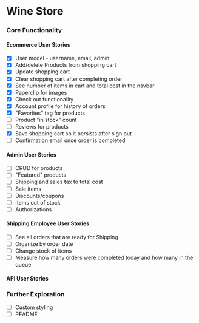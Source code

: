 # Wine Store

### Core Functionality

#### Ecommerce User Stories
- [x] User model - username, email, admin
- [x] Add/delete Products from shopping cart
- [x] Update shopping cart
- [x] Clear shopping cart after completing order
- [x] See number of items in cart and total cost in the navbar
- [x] Paperclip for images
- [x] Check out functionality
- [x] Account profile for history of orders
- [x] "Favorites" tag for products
- [ ] Product "in stock" count
- [ ] Reviews for products
- [x] Save shopping cart so it persists after sign out
- [ ] Confirmation email once order is completed

#### Admin User Stories
- [ ] CRUD for products
- [ ] "Featured" products
- [ ] Shipping and sales tax to total cost
- [ ] Sale items
- [ ] Discounts/coupons
- [ ] Items out of stock
- [ ] Authorizations

#### Shipping Employee User Stories
- [ ] See all orders that are ready for Shipping
- [ ] Organize by order date
- [ ] Change stock of items
- [ ] Measure how many orders were completed today and how many in the queue

#### API User Stories


### Further Exploration
- [ ] Custom styling
- [ ] README
